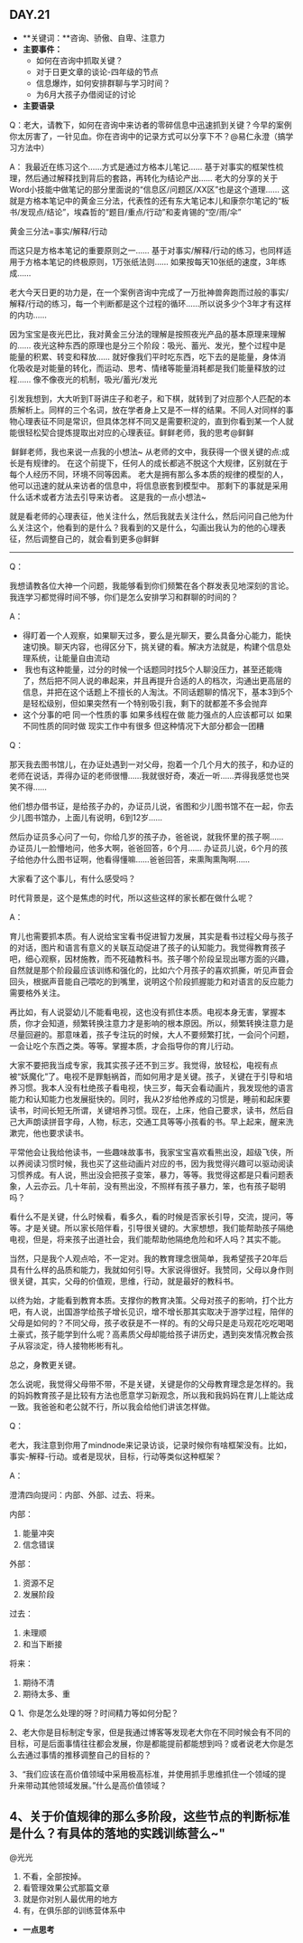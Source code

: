 ## DAY.21
+ **关键词：**咨询、骄傲、自卑、注意力
+ **主要事件：**
    + 如何在咨询中抓取关键？
    + 对于日更文章的谈论-四年级的节点
    + 信息爆炸，如何安排群聊与学习时间？
    + 为6月大孩子办借阅证的讨论
+ **主要语录**

Q：老大，请教下，如何在咨询中来访者的零碎信息中迅速抓到关键？今早的案例你太厉害了，一针见血。你在咨询中的记录方式可以分享下不？@易仁永澄（搞学习方法中） 

A：
我最近在练习这个……方式是通过方格本儿笔记……
基于对事实的框架性梳理，然后通过解释找到背后的套路，再转化为结论产出……
老大的分享的关于Word小技能中做笔记的部分里面说的“信息区/问题区/XX区”也是这个道理……
这就是方格本笔记中的黄金三分法，代表性的还有东大笔记本儿和康奈尔笔记的“板书/发现点/结论”，埃森哲的“题目/重点/行动”和麦肯锡的“空/雨/伞”

黄金三分法=事实/解释/行动

而这只是方格本笔记的重要原则之一……
基于对事实/解释/行动的练习，也同样适用于方格本笔记的终极原则，1万张纸法则……
如果按每天10张纸的速度，3年练成……

老大今天日更的功力是，在一个案例咨询中完成了一万批神兽奔跑而过般的事实/解释/行动的练习，每一个判断都是这个过程的循环……所以说多少个3年才有这样的内功……

因为宝宝是夜光巴比，我对黄金三分法的理解是按照夜光产品的基本原理来理解的……
夜光这种东西的原理也是分三个阶段：吸光、蓄光、发光，整个过程中是能量的积累、转变和释放……
就好像我们平时吃东西，吃下去的是能量，身体消化吸收是对能量的转化，而运动、思考、情绪等能量消耗都是我们能量释放的过程……
像不像夜光的机制，吸光/蓄光/发光

引发我想到，大大听到T哥讲庄子和老子，和下棋，就转到了对应那个人匹配的本质解析上。同样的三个名词，放在学者身上又是不一样的结果。不同人对同样的事物心理表征不同是常识，但具体怎样不同又是需要积淀的，直到你看到某一个人就能很轻松契合提炼提取出对应的心理表征。鲜鲜老师，我的思考@鲜鲜 

 鲜鲜老师，我也来说一点我的小想法~
从老师的文中，我获得一个很关键的点:成长是有规律的。
在这个前提下，任何人的成长都逃不脱这个大规律，区别就在于每个人经历不同，环境不同等因素。
老大是拥有那么多本质的规律的模型的人，他可以迅速的就从来访者的信息中，将信息嵌套到模型中。
那剩下的事就是采用什么话术或者方法去引导来访者。
这是我的一点小想法~

就是看老师的心理表征，他关注什么，然后我就去关注什么，然后问问自己他为什么关注这个，他看到的是什么？我看到的又是什么，勾画出我认为的他的心理表征，然后调整自己的，就会看到更多@鲜鲜 

----------

Q：

我想请教各位大神一个问题，我能够看到你们频繁在各个群发表见地深刻的言论。我连学习都觉得时间不够，你们是怎么安排学习和群聊的时间的？

A：

- 得盯着一个人观察，如果聊天过多，要么是光聊天，要么具备分心能力，能快速切换。聊天内容，也得区分下，挑关键的看。解决方法就是，构建个信息处理系统，让能量自由流动
-  我也有这种能量，过分的时候一个话题同时找5个人聊没压力，甚至还能嗨了，然后把不同人说的串起来，并且再提升合适的人的档次，沟通出更高层的信息，并把在这个话题上不擅长的人淘汰。不同话题聊的情况下，基本3到5个是轻松级别，但如果突然有一个特别吸引我，剩下的就都差不多会抛弃
- 这个分事的吧 同一个性质的事 如果多线程在做 能力强点的人应该都可以 如果不同性质的同时做 现实工作中有很多 但这种情况下大部分都会一团糟

Q：

那天我去图书馆儿，在办证处遇到一对父母，抱着一个几个月大的孩子，和办证的老师在说话，弄得办证的老师很懵……我就很好奇，凑近一听……弄得我感觉也哭笑不得……

他们想办借书证，是给孩子办的，办证员儿说，省图和少儿图书馆不在一起，你去少儿图书馆办，上面儿有说明，6到12岁……

然后办证员多心问了一句，你给几岁的孩子办，爸爸说，就我怀里的孩子啊……
办证员儿一脸懵地问，他多大啊，爸爸回答，6个月……
办证员儿说，6个月的孩子给他办什么图书证啊，他看得懂嘛……爸爸回答，来熏陶熏陶啊……

大家看了这个事儿，有什么感受吗？

时代背景是，这个是焦虑的时代，所以这些这样的家长都在做什么呢？

A：

育儿也需要抓本质。有人说给宝宝看书促进智力发展，其实是看书过程父母与孩子的对话，图片和语言有意义的关联互动促进了孩子的认知能力。我觉得教育孩子吧，细心观察，因材施教，而不死磕教科书。孩子哪个阶段呈现出哪方面的兴趣，自然就是那个阶段最应该训练和强化的，比如六个月孩子的喜欢抓撕，听见声音会回头，根据声音能自己喂吃的到嘴里，说明这个阶段抓握能力和对语言的反应能力需要格外关注。

再比如，有人说婴幼儿不能看电视，这也没有抓住本质。电视本身无害，掌握本质，你才会知道，频繁转换注意力才是影响的根本原因。所以，频繁转换注意力是尽量回避的。那意味着，孩子专注玩的时候，大人不要频繁打扰，一会问个问题，一会让吃个东西之类。等等。掌握本质，才会指导你的育儿行动。

大家不要把我当成专家，我其实孩子还不到三岁。我觉得，放轻松，电视有点被“妖魔化”了。电视不是罪魁祸首，而如何用才是关键。孩子，关键在于引导和培养习惯。我本人没有杜绝孩子看电视，快三岁，每天会看动画片，我发现他的语言能力和认知能力也发展挺快的。同时，我从2岁给他养成的习惯是，睡前和起床要读书，时间长短无所谓，关键培养习惯。现在，上床，他自己要求，读书，然后自己大声朗读拼音字母，人物，标志，交通工具等等小孩看的书。早上起来，醒来洗漱完，他也要求读书。

平常他会让我给他读书，一些趣味故事书，我家宝宝喜欢看熊出没，超级飞侠，所以养阅读习惯时候，我也买了这些动画片对应的书，因为我觉得兴趣可以驱动阅读习惯养成。有人说，熊出没会把孩子变笨，暴力，等等。我觉得这都是只看问题表象，人云亦云。几十年前，没有熊出没，不照样有孩子暴力，笨，也有孩子聪明吗？

看什么不是关键，什么时候看，看多久，看的时候是否家长引导，交流，提问，等等。才是关键。所以家长陪伴看，引导很关键的。大家想想，我们能帮助孩子隔绝电视，但是，将来孩子出道社会，我们能帮助他隔绝危险和坏人吗？其实不能。

当然，只是我个人观点哈，不一定对。我的教育理念很简单，我希望孩子20年后具有什么样的品质和能力，我就如何引导。大家说得很好。我赞同，父母以身作则很关键，其实，父母的价值观，思维，行动，就是最好的教科书。

以终为始，才能看到教育本质。支撑你的教育决策。父母对孩子的影响，打个比方吧，有人说，出国游学给孩子增长见识，增不增长那其实取决于游学过程，陪伴的父母是如何的？不同父母，孩子收获是不一样的。有的父母只是走马观花吃吃喝喝土豪式，孩子能学到什么呢？高素质父母却能给孩子讲历史，遇到突发情况教会孩子从容淡定，待人接物彬彬有礼。

总之，身教更关键。

怎么说呢，我觉得父母带不带，不是关键，关键是你的父母教育理念是怎样的。我的妈妈教育孩子是比较有方法也愿意学习新观念，所以我和我妈妈在育儿上能达成一致。我爸爸和老公就不行，所以我会给他们讲该怎样做。

Q：

老大，我注意到你用了mindnode来记录访谈，记录时候你有啥框架没有。比如，事实-解释-行动。或者是现状，目标，行动等类似这种框架？

A：

澄清四向提问：内部、外部、过去、将来。

内部：
1. 能量冲突
2. 信念错误

外部：
1. 资源不足
2. 发展阶段

过去：
1. 未理顺
2. 和当下断接

将来：
1. 期待不清
2. 期待太多、重

Q
1、你是怎么处理的呀？时间精力等如何分配？

2、老大你是目标制定专家，但是我通过博客等发现老大你在不同时候会有不同的目标，可是后面事情往往都会发展，你是都能提前都能想到吗？或者说老大你是怎么去通过事情的推移调整自己的目标的？

3、“我们应该在高价值领域中采用极高标准，并使用抓手思维抓住一个领域的提升来带动其他领域发展。”什么是高价值领域？

4、关于价值规律的那么多阶段，这些节点的判断标准是什么？有具体的落地的实践训练营么~"
----
@光光 


1. 不看，全部按掉。
2. 看管理效果公式那篇文章
3. 就是你对别人最优用的地方
4. 有，在俱乐部的训练营体系中


+ **一点思考**
